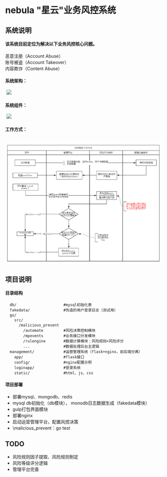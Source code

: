 # nebula "星云"业务风控系统

## 系统说明
#### 该系统目前定位为解决以下业务风控核心问题。

  恶意注册（Account Abuse）  
  账号被盗（Account Takeover）  
  内容欺诈（Content Abuse）  
#### 系统架构：
  ![](image/system.png  )
#### 系统组件：
  ![](image/componement.png  )
#### 工作方式：
  ![](image/workflow.png  )

## 项目说明
#### 目录结构
```
  db/                     #mysql初始化表  
  fakedata/               #伪造的用户登录日志（测试用）  
  go/  
    src/  
      /malicious_prevent  
        /automate         #风险决策控制模块  
        /mpevents         #业务接口分发模块  
        /rulengine        #数据计算模块：风险规则+风险评分  
        ...               #数据处理后台主逻辑  
  management/             #运营管理系统（flask+nginx，前后端分离）  
    app/                  #flask接口  
    config/               #nginx配置示例  
    loginapp/             #登录系统  
    static/               #html、js、css
```

#### 项目部署
* 部署mysql、mongodb、redis
* mysql db初始化（db模块）， monodb日志数据生成（fakedata模块）
* gulp打包界面模块
* 部署nginx
* 启动运营管理平台，配置风控决策
* \malicious_prevent：go test

## TODO
* 风险规则因子提取、风险规则制定
* 风险等级评分逻辑
* 管理平台完善



    
